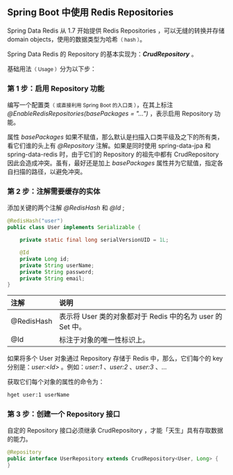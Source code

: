 ## Spring Boot 中使用 Redis Repositories

Spring Data Redis 从 1.7 开始提供 Redis Repositories ，可以无缝的转换并存储 domain objects，使用的数据类型为哈希<small>（ hash ）</small>。

Spring Data Redis 的 Repository 的基本实现为：***CrudRepository*** 。

基础用法<small>（ Usage ）</small>分为以下步：

### 第 1 步：启用 Repository 功能

编写一个配置类<small>（ 或直接利用 Spring Boot 的入口类 ）</small>，在其上标注 _@EnableRedisRepositories(basePackages = "...")_ ，表示启用 Repository 功能。

属性 _basePackages_ 如果不赋值，那么默认是扫描入口类平级及之下的所有类，看它们谁的头上有 _@Repository_ 注解。如果是同时使用 spring-data-jpa 和 spring-data-redis 时，由于它们的 Repository 的祖先中都有 CrudRepository 因此会造成冲突。虽有，最好还是加上 _basePackages_ 属性并为它赋值，指定各自扫描的路径，以避免冲突。

### 第 2 步：注解需要缓存的实体

添加关键的两个注解 _@RedisHash_ 和 _@Id_ ;

```java
@RedisHash("user")
public class User implements Serializable {

    private static final long serialVersionUID = 1L;

    @Id
    private Long id;
    private String userName;
    private String password;
    private String email;
}
```

| 注解 | 说明 |
| :- | :- |
| @RedisHash | 表示将 User 类的对象都对于 Redis 中的名为 user 的 Set 中。|
| @Id | 标注于对象的唯一性标识上。|

如果将多个 User 对象通过 Repository 存储于 Redis 中，那么，它们每个的 key 分别是：_user:\<Id>_ 。例如：_user:1_ 、_user:2_ 、_user:3_ 、...

获取它们每个对象的属性的命令为：

```bash
hget user:1 userName
```

### 第 3 步：创建一个 Repository 接口

自定的 Repository 接口必须继承 CrudRepository ，才能「天生」具有存取数据的能力。

```java
@Repository
public interface UserRepository extends CrudRepository<User, Long> {
}
```

